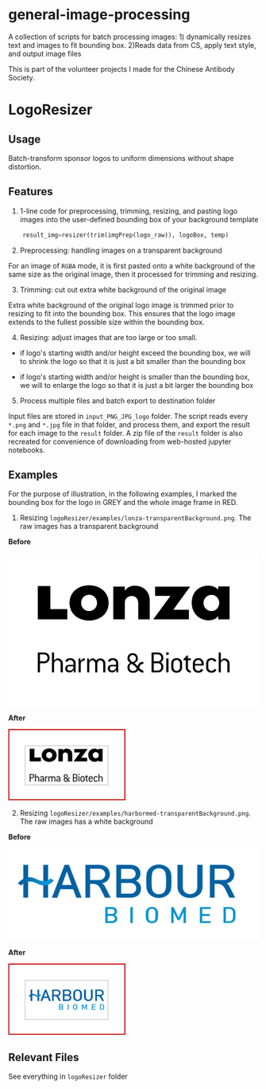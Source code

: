 # general-image-processing
A collection of scripts for batch processing images: 1) dynamically resizes text and images to fit bounding box. 2)Reads data from CS,  apply text style, and output image files 

This is part of the volunteer projects I made for the Chinese Antibody Society.


# LogoResizer

## Usage
Batch-transform sponsor logos to uniform dimensions without shape distortion.

## Features

1. 1-line code for preprocessing, trimming, resizing, and pasting logo images into the user-defined bounding box of your background template

```python
    result_img=resizer(trim(imgPrep(logo_raw)), logoBox, temp)
```

2. Preprocessing: handling images on a transparent background

For an image of `RGBA` mode, it is first pasted onto a white background of the same size as the original image, then it processed for trimming and resizing.


3. Trimming: cut out extra white background of the original image

Extra white background of the original logo image is trimmed prior to resizing to fit into the bounding box. This ensures that the logo image extends to the fullest possible size within the bounding box.

4. Resizing: adjust images that are too large or too small.

  - if logo's starting width and/or height exceed the bounding box, we will to shrink the logo so that it is just a bit smaller than the bounding box

  - if logo's starting width and/or height is smaller than the bounding box, we will to enlarge the logo so that it is just a bit larger the bounding box

5. Process multiple files and batch export to destination folder

Input files are stored in `input_PNG_JPG_logo` folder. The script reads every `*.png` and `*.jpg` file in that folder, and process them, and export the result for each image to the `result` folder. A zip file of the `result` folder is also recreated for convenience of downloading from web-hosted jupyter notebooks.


## Examples

For the purpose of illustration, in the following examples, I marked the bounding box for the logo in GREY and the whole image frame in RED.

1. Resizing `logoResizer/examples/lonza-transparentBackground.png`. The raw images has a transparent background

**Before**

![lonza-raw](logoResizer/examples/lonza-transparentBackground.png)

**After**

![lonza-after](logoResizer/examples/lonza-2.png)

2. Resizing `logoResizer/examples/harbormed-transparentBackground.png`. The raw images has a white background

**Before**

![harbormed-raw](logoResizer/examples/harbormed-whiteBacground.png)

**After**

![harbormed-after](logoResizer/examples/harbormed-2.png)


## Relevant Files
See everything in `logoResizer` folder


